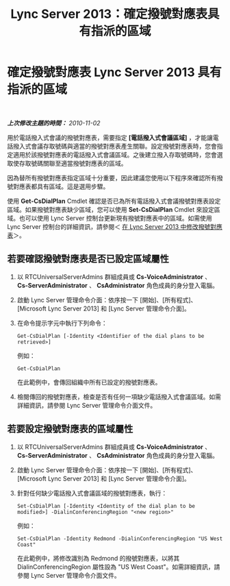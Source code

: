 ﻿---
title: Lync Server 2013：確定撥號對應表具有指派的區域
TOCTitle: 確定撥號對應表具有指派的區域
ms:assetid: 3da3a907-0dbf-4440-b12f-370f94dd4c17
ms:mtpsurl: https://technet.microsoft.com/zh-tw/library/Gg425903(v=OCS.15)
ms:contentKeyID: 49290678
ms.date: 08/10/2015
mtps_version: v=OCS.15
ms.translationtype: HT
---

# 確定撥號對應表 Lync Server 2013 具有指派的區域

 

_**上次修改主題的時間：** 2010-11-02_

用於電話撥入式會議的撥號對應表，需要指定 **\[電話撥入式會議區域\]** ，才能讓電話撥入式會議存取號碼與適當的撥號對應表產生關聯。設定撥號對應表時，您會指定適用於該撥號對應表的電話撥入式會議區域。之後建立撥入存取號碼時，您會選取使存取號碼關聯至適當撥號對應表的區域。

因為替所有撥號對應表指定區域十分重要，因此建議您使用以下程序來確認所有撥號對應表都具有區域。這是選用步驟。

使用 **Get-CsDialPlan** Cmdlet 確認是否已為所有電話撥入式會議撥號對應表設定區域。如果撥號對應表缺少區域，您可以使用 **Set-CsDialPlan** Cmdlet 來設定區域。也可以使用 Lync Server 控制台更新現有撥號對應表中的區域。如需使用 Lync Server 控制台的詳細資訊，請參閱＜ [在 Lync Server 2013 中修改撥號對應表](lync-server-2013-modify-a-dial-plan.md)＞。

## 若要確認撥號對應表是否已設定區域屬性

1.  以 RTCUniversalServerAdmins 群組成員或 **Cs-VoiceAdministrator** 、 **Cs-ServerAdministrator** 、 **CsAdministrator** 角色成員的身分登入電腦。

2.  啟動 Lync Server 管理命令介面：依序按一下 \[開始\]、\[所有程式\]、\[Microsoft Lync Server 2013\] 和 \[Lync Server 管理命令介面\]。

3.  在命令提示字元中執行下列命令：
    
        Get-CsDialPlan [-Identity <Identifier of the dial plans to be retrieved>]
    
    例如：
    
        Get-CsDialPlan
    
    在此範例中，會傳回組織中所有已設定的撥號對應表。

4.  檢閱傳回的撥號對應表，檢查是否有任何一項缺少電話撥入式會議區域。如需詳細資訊，請參閱 Lync Server 管理命令介面文件。

## 若要設定撥號對應表的區域屬性

1.  以 RTCUniversalServerAdmins 群組成員或 **Cs-VoiceAdministrator** 、 **Cs-ServerAdministrator** 、 **CsAdministrator** 角色成員的身分登入電腦。

2.  啟動 Lync Server 管理命令介面：依序按一下 \[開始\]、\[所有程式\]、\[Microsoft Lync Server 2013\] 和 \[Lync Server 管理命令介面\]。

3.  針對任何缺少電話撥入式會議區域的撥號對應表，執行：
    
        Set-CsDialPlan [-Identity <Identity of the dial plan to be modified>] -DialinConferencingRegion "<new region>"
    
    例如：
    
        Set-CsDialPlan -Identity Redmond -DialinConferencingRegion "US West Coast"
    
    在此範例中，將修改識別為 Redmond 的撥號對應表，以將其 DialinConferencingRegion 屬性設為 "US West Coast"。如需詳細資訊，請參閱 Lync Server 管理命令介面文件。

